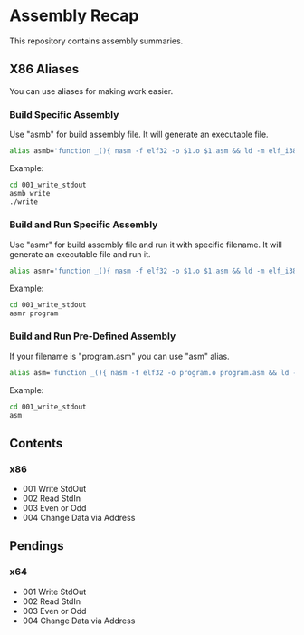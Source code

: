 # Assembly Recap

This repository contains assembly summaries.

## X86 Aliases

You can use aliases for making work easier. 

### Build Specific Assembly
Use "asmb" for build assembly file. 
It will generate an executable file.

```sh	
alias asmb='function _(){ nasm -f elf32 -o $1.o $1.asm && ld -m elf_i386 -o $1 $1.o; }; _'
```

Example:
```sh
cd 001_write_stdout
asmb write
./write
```

### Build and Run Specific Assembly
Use "asmr" for build assembly file and run it with specific filename. 
It will generate an executable file and run it.

```sh
alias asmr='function _(){ nasm -f elf32 -o $1.o $1.asm && ld -m elf_i386 -o $1 $1.o && ./$1; }; _'
```

Example:
```sh
cd 001_write_stdout
asmr program
```


### Build and Run Pre-Defined Assembly

If your filename is "program.asm" you can use "asm" alias.

```sh
alias asm='function _(){ nasm -f elf32 -o program.o program.asm && ld -m elf_i386 -o program program.o && ./program; }; _'
```

Example:
```sh
cd 001_write_stdout
asm
```


## Contents

### x86

- 001 Write StdOut
- 002 Read StdIn
- 003 Even or Odd
- 004 Change Data via Address

## Pendings

### x64

- 001 Write StdOut
- 002 Read StdIn
- 003 Even or Odd
- 004 Change Data via Address
